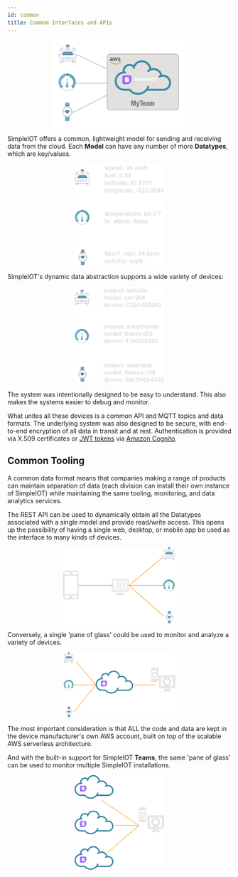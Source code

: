 ```yaml
---
id: common
title: Common Interfaces and APIs
---
```


<div align="center">
<img src="/img/intro/intro-diagram-03.png" width="60%"/>
</div>

SimpleIOT offers a common, lightweight model for sending and receiving data from the cloud. Each **Model** can have any number of more **Datatypes**, which are key/values. 

<div align="center">
<img src="/img/data/common-data.png" width="40%"/>
</div>

<p />

SimpleIOT's dynamic data abstraction supports a wide variety of devices:

<div align="center">
<img src="/img/data/common-data-projects.png" width="40%"/>
</div>

<p />

The system was intentionally designed to be easy to understand. This also makes the systems easier to debug and monitor.

What unites all these devices is a common API and MQTT topics and data formats. The underlying system was also designed to be secure, with end-to-end encryption of all data in transit and at rest. Authentication is provided via X.509 certificates or [JWT tokens](https://docs.aws.amazon.com/cognito/latest/developerguide/amazon-cognito-user-pools-using-the-id-token.html) via [Amazon Cognito](https://aws.amazon.com/cognito).

## Common Tooling

A common data format means that companies making a range of products can maintain separation of data (each division can install their own instance of SimpleIOT) while maintaining the same tooling, monitoring, and data analytics services. 

The REST API can be used to dynamically obtain all the Datatypes associated with a single model and provide read/write access. This opens up the possibility of having a single web, desktop, or mobile app be used as the interface to many kinds of devices. 

<div align="center">
<img src="/img/data/common-data-ui.png" width="50%"/>
</div>
<p/>

Conversely, a single 'pane of glass' could be used to monitor and analyze a variety of devices.

<div align="center">
<img src="/img/data/common-data-monitor.png" width="50%"/>
</div>
<p/>

The most important consideration is that ALL the code and data are kept in the device manufacturer's own AWS account, built on top of the scalable AWS serverless architecture. 

And with the built-in support for SimpleIOT **Teams**, the same 'pane of glass' can be used to monitor multiple SimpleIOT installations.

<div align="center">
<img src="/img/data/common-data-teams.png" width="40%"/>
</div>

